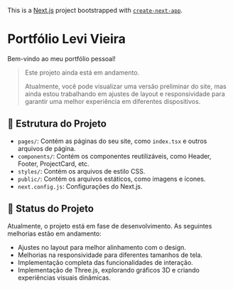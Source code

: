 This is a [Next.js](https://nextjs.org/) project bootstrapped with [`create-next-app`](https://github.com/vercel/next.js/tree/canary/packages/create-next-app).

# Portfólio Levi Vieira

 Bem-vindo ao meu portfólio pessoal! 
> Este projeto ainda está em andamento.
> 
> Atualmente, você pode visualizar uma versão preliminar do site, mas ainda estou trabalhando em ajustes de layout e responsividade para garantir uma melhor experiência em diferentes dispositivos.

## 📁 Estrutura do Projeto

- `pages/`: Contém as páginas do seu site, como `index.tsx` e outros arquivos de página.
- `components/`: Contém os componentes reutilizáveis, como Header, Footer, ProjectCard, etc.
- `styles/`: Contém os arquivos de estilo CSS.
- `public/`: Contém os arquivos estáticos, como imagens e ícones.
- `next.config.js`: Configurações do Next.js.

## 📐 Status do Projeto

Atualmente, o projeto está em fase de desenvolvimento. As seguintes melhorias estão em andamento:

- Ajustes no layout para melhor alinhamento com o design.
- Melhorias na responsividade para diferentes tamanhos de tela.
- Implementação completa das funcionalidades de interação.
- Implementação de Three.js, explorando gráficos 3D e criando experiências visuais dinâmicas.



